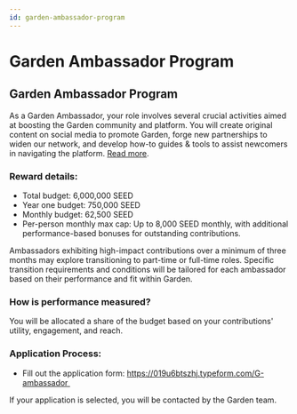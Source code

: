 ```yaml
---
id: garden-ambassador-program
---
```


# Garden Ambassador Program
## Garden Ambassador Program
As a Garden Ambassador, your role involves several crucial activities aimed at boosting the Garden community and platform. You will create original content on social media to promote Garden, forge new partnerships to widen our network, and develop how-to guides & tools to assist newcomers in navigating the platform. [Read more](https://garden.finance/blogs/garden-ambassador-program/).
### Reward details:
- Total budget: 6,000,000 SEED 
- Year one budget: 750,000 SEED 
- Monthly budget: 62,500 SEED
- Per-person monthly max cap: Up to 8,000 SEED monthly, with additional performance-based bonuses for outstanding contributions.

Ambassadors exhibiting high-impact contributions over a minimum of three months may explore transitioning to part-time or full-time roles. Specific transition requirements and conditions will be tailored for each ambassador based on their performance and fit within Garden.
### How is performance measured?
You will be allocated a share of the budget based on your contributions' utility, engagement, and reach.
### Application Process:
- Fill out the application form: https://019u6btszhj.typeform.com/G-ambassador 

If your application is selected, you will be contacted by the Garden team. 
